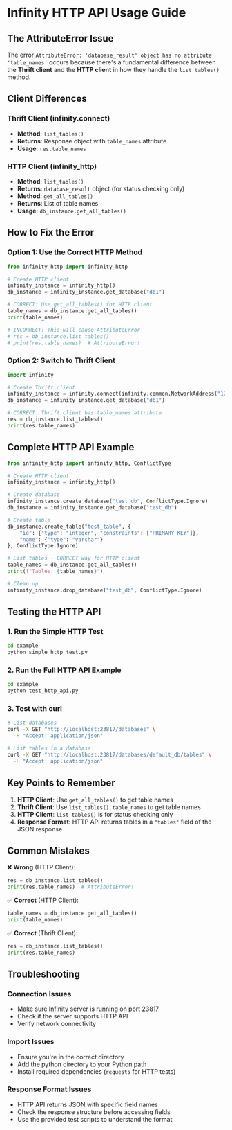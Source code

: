 # Infinity HTTP API Usage Guide

## The AttributeError Issue

The error `AttributeError: 'database_result' object has no attribute 'table_names'` occurs because there's a fundamental difference between the **Thrift client** and the **HTTP client** in how they handle the `list_tables()` method.

## Client Differences

### Thrift Client (infinity.connect)
- **Method**: `list_tables()`
- **Returns**: Response object with `table_names` attribute
- **Usage**: `res.table_names`

### HTTP Client (infinity_http)
- **Method**: `list_tables()`
- **Returns**: `database_result` object (for status checking only)
- **Method**: `get_all_tables()`
- **Returns**: List of table names
- **Usage**: `db_instance.get_all_tables()`

## How to Fix the Error

### Option 1: Use the Correct HTTP Method
```python
from infinity_http import infinity_http

# Create HTTP client
infinity_instance = infinity_http()
db_instance = infinity_instance.get_database("db1")

# CORRECT: Use get_all_tables() for HTTP client
table_names = db_instance.get_all_tables()
print(table_names)

# INCORRECT: This will cause AttributeError
# res = db_instance.list_tables()
# print(res.table_names)  # AttributeError!
```

### Option 2: Switch to Thrift Client
```python
import infinity

# Create Thrift client
infinity_instance = infinity.connect(infinity.common.NetworkAddress("127.0.0.1", 23817))
db_instance = infinity_instance.get_database("db1")

# CORRECT: Thrift client has table_names attribute
res = db_instance.list_tables()
print(res.table_names)
```

## Complete HTTP API Example

```python
from infinity_http import infinity_http, ConflictType

# Create HTTP client
infinity_instance = infinity_http()

# Create database
infinity_instance.create_database("test_db", ConflictType.Ignore)
db_instance = infinity_instance.get_database("test_db")

# Create table
db_instance.create_table("test_table", {
    "id": {"type": "integer", "constraints": ["PRIMARY KEY"]},
    "name": {"type": "varchar"}
}, ConflictType.Ignore)

# List tables - CORRECT way for HTTP client
table_names = db_instance.get_all_tables()
print(f"Tables: {table_names}")

# Clean up
infinity_instance.drop_database("test_db", ConflictType.Ignore)
```

## Testing the HTTP API

### 1. Run the Simple HTTP Test
```bash
cd example
python simple_http_test.py
```

### 2. Run the Full HTTP API Example
```bash
cd example
python test_http_api.py
```

### 3. Test with curl
```bash
# List databases
curl -X GET "http://localhost:23817/databases" \
  -H "Accept: application/json"

# List tables in a database
curl -X GET "http://localhost:23817/databases/default_db/tables" \
  -H "Accept: application/json"
```

## Key Points to Remember

1. **HTTP Client**: Use `get_all_tables()` to get table names
2. **Thrift Client**: Use `list_tables().table_names` to get table names
3. **HTTP Client**: `list_tables()` is for status checking only
4. **Response Format**: HTTP API returns tables in a `"tables"` field of the JSON response

## Common Mistakes

❌ **Wrong** (HTTP Client):
```python
res = db_instance.list_tables()
print(res.table_names)  # AttributeError!
```

✅ **Correct** (HTTP Client):
```python
table_names = db_instance.get_all_tables()
print(table_names)
```

✅ **Correct** (Thrift Client):
```python
res = db_instance.list_tables()
print(res.table_names)
```

## Troubleshooting

### Connection Issues
- Make sure Infinity server is running on port 23817
- Check if the server supports HTTP API
- Verify network connectivity

### Import Issues
- Ensure you're in the correct directory
- Add the python directory to your Python path
- Install required dependencies (`requests` for HTTP tests)

### Response Format Issues
- HTTP API returns JSON with specific field names
- Check the response structure before accessing fields
- Use the provided test scripts to understand the format 